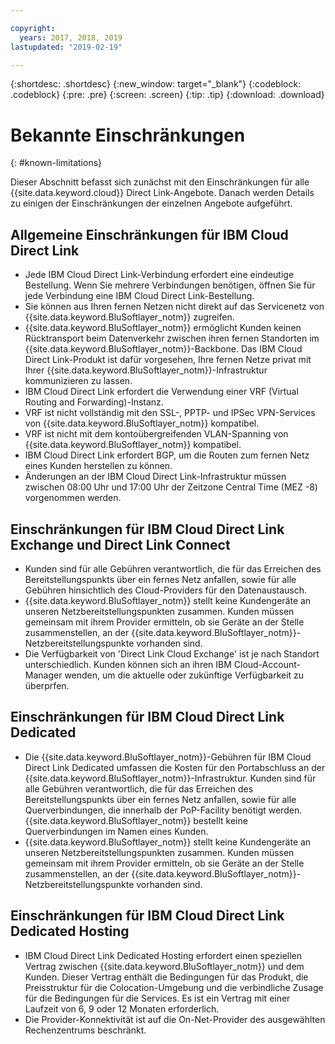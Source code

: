 ```yaml
---

copyright:
  years: 2017, 2018, 2019
lastupdated: "2019-02-19"

---
```


{:shortdesc: .shortdesc}
{:new_window: target="_blank"}
{:codeblock: .codeblock}
{:pre: .pre}
{:screen: .screen}
{:tip: .tip}
{:download: .download}

# Bekannte Einschränkungen
{: #known-limitations}

Dieser Abschnitt befasst sich zunächst mit den Einschränkungen für alle {{site.data.keyword.cloud}} Direct Link-Angebote. Danach werden Details zu einigen der Einschränkungen der einzelnen Angebote aufgeführt. 

## Allgemeine Einschränkungen für IBM Cloud Direct Link
 * Jede IBM Cloud Direct Link-Verbindung erfordert eine eindeutige Bestellung. Wenn Sie mehrere Verbindungen benötigen, öffnen Sie für jede Verbindung eine IBM Cloud Direct Link-Bestellung.
 * Sie können aus Ihren fernen Netzen nicht direkt auf das Servicenetz von {{site.data.keyword.BluSoftlayer_notm}} zugreifen.
 * {{site.data.keyword.BluSoftlayer_notm}} ermöglicht Kunden keinen Rücktransport beim Datenverkehr zwischen ihren fernen Standorten im {{site.data.keyword.BluSoftlayer_notm}}-Backbone. Das IBM Cloud Direct Link-Produkt ist dafür vorgesehen, Ihre fernen Netze privat mit Ihrer {{site.data.keyword.BluSoftlayer_notm}}-Infrastruktur kommunizieren zu lassen.
 * IBM Cloud Direct Link erfordert die Verwendung einer VRF (Virtual Routing and Forwarding)-Instanz.
 * VRF ist nicht vollständig mit den SSL-, PPTP- und IPSec VPN-Services von {{site.data.keyword.BluSoftlayer_notm}} kompatibel.
 * VRF ist nicht mit dem kontoübergreifenden VLAN-Spanning von {{site.data.keyword.BluSoftlayer_notm}} kompatibel.
 * IBM Cloud Direct Link erfordert BGP, um die Routen zum fernen Netz eines Kunden herstellen zu können.
 * Änderungen an der IBM Cloud Direct Link-Infrastruktur müssen zwischen 08:00 Uhr und 17:00 Uhr der Zeitzone Central Time (MEZ -8) vorgenommen werden.
 
## Einschränkungen für IBM Cloud Direct Link Exchange und Direct Link Connect
 * Kunden sind für alle Gebühren verantwortlich, die für das Erreichen des Bereitstellungspunkts über ein fernes Netz anfallen, sowie für alle Gebühren hinsichtlich des Cloud-Providers für den Datenaustausch.
 * {{site.data.keyword.BluSoftlayer_notm}} stellt keine Kundengeräte an unseren Netzbereitstellungspunkten zusammen. Kunden müssen gemeinsam mit ihrem Provider ermitteln, ob sie Geräte an der Stelle zusammenstellen, an der {{site.data.keyword.BluSoftlayer_notm}}-Netzbereitstellungspunkte vorhanden sind.
 * Die Verfügbarkeit von 'Direct Link Cloud Exchange' ist je nach Standort unterschiedlich. Kunden können sich an ihren IBM Cloud-Account-Manager wenden, um die aktuelle oder zukünftige Verfügbarkeit zu überprfen.
 
## Einschränkungen für IBM Cloud Direct Link Dedicated
 * Die {{site.data.keyword.BluSoftlayer_notm}}-Gebühren für IBM Cloud Direct Link Dedicated umfassen die Kosten für den Portabschluss an der {{site.data.keyword.BluSoftlayer_notm}}-Infrastruktur. Kunden sind für alle Gebühren verantwortlich, die für das Erreichen des Bereitstellungspunkts über ein fernes Netz anfallen, sowie für alle Querverbindungen, die innerhalb der PoP-Facility benötigt werden.  {{site.data.keyword.BluSoftlayer_notm}} bestellt keine Querverbindungen im Namen eines Kunden.
 * {{site.data.keyword.BluSoftlayer_notm}} stellt keine Kundengeräte an unseren Netzbereitstellungspunkten zusammen. Kunden müssen gemeinsam mit ihrem Provider ermitteln, ob sie Geräte an der Stelle zusammenstellen, an der {{site.data.keyword.BluSoftlayer_notm}}-Netzbereitstellungspunkte vorhanden sind.

## Einschränkungen für IBM Cloud Direct Link Dedicated Hosting
 * IBM Cloud Direct Link Dedicated Hosting erfordert einen speziellen Vertrag zwischen {{site.data.keyword.BluSoftlayer_notm}} und dem Kunden. Dieser Vertrag enthält die Bedingungen für das Produkt, die Preisstruktur für die Colocation-Umgebung und die verbindliche Zusage für die Bedingungen für die Services. Es ist ein Vertrag mit einer Laufzeit von 6, 9 oder 12 Monaten erforderlich.
 * Die Provider-Konnektivität ist auf die On-Net-Provider des ausgewählten Rechenzentrums beschränkt.
